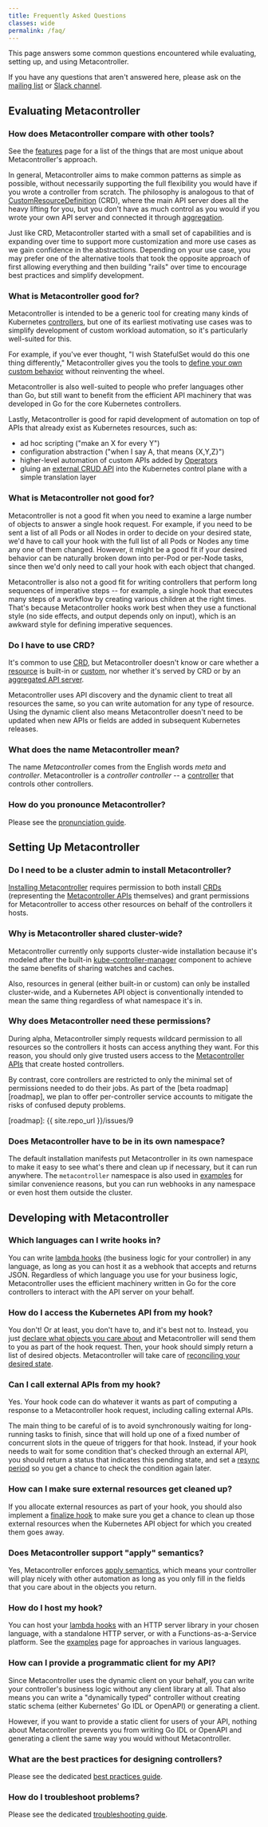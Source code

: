```yaml
---
title: Frequently Asked Questions
classes: wide
permalink: /faq/
---
```

This page answers some common questions encountered while
evaluating, setting up, and using Metacontroller.

If you have any questions that aren't answered here,
please ask on the [mailing list](https://groups.google.com/forum/#!forum/metacontroller)
or [Slack channel](https://kubernetes.slack.com/messages/metacontroller/).

## Evaluating Metacontroller

### How does Metacontroller compare with other tools?

See the [features](/features/) page for a list of the things that are
most unique about Metacontroller's approach.

In general, Metacontroller aims to make common patterns as simple as possible,
without necessarily supporting the full flexibility you would have if you wrote
a controller from scratch.
The philosophy is analogous to that of [CustomResourceDefinition][crd] (CRD),
where the main API server does all the heavy lifting for you, but you don't have
as much control as you would if you wrote your own API server and connected it
through [aggregation][].

Just like CRD, Metacontroller started with a small set of capabilities and is
expanding over time to support more customization and more use cases as we gain
confidence in the abstractions.
Depending on your use case, you may prefer one of the alternative tools that
took the opposite approach of first allowing everything and then building
"rails" over time to encourage best practices and simplify development.

[crd]: https://kubernetes.io/docs/concepts/api-extension/custom-resources/#customresourcedefinitions
[aggregation]: https://kubernetes.io/docs/concepts/api-extension/custom-resources/#api-server-aggregation

### What is Metacontroller good for?

Metacontroller is intended to be a generic tool for creating many kinds of
Kubernetes [controllers][], but one of its earliest motivating use cases was to
simplify development of custom workload automation, so it's particularly
well-suited for this.

For example, if you've ever thought, "I wish StatefulSet would do this one
thing differently," Metacontroller gives you the tools to [define your own
custom behavior][catset] without reinventing the wheel.

Metacontroller is also well-suited to people who prefer languages other than
Go, but still want to benefit from the efficient API machinery that was
developed in Go for the core Kubernetes controllers.

Lastly, Metacontroller is good for rapid development of automation on top of
APIs that already exist as Kubernetes resources, such as:

* ad hoc scripting ("make an X for every Y")
* configuration abstraction ("when I say A, that means {X,Y,Z}")
* higher-level automation of custom APIs added by [Operators][operator]
* gluing an [external CRUD API][] into the Kubernetes control plane with a
  simple translation layer

[controllers]: /concepts/#controller
[catset]: /examples/#catset-javascript
[operator]: https://coreos.com/operators/
[external CRUD API]: #can-i-call-external-apis-from-my-hook

### What is Metacontroller not good for?

Metacontroller is not a good fit when you need to examine a large number of
objects to answer a single hook request.
For example, if you need to be sent a list of all Pods or all Nodes in order to
decide on your desired state, we'd have to call your hook with the full list of
all Pods or Nodes any time any one of them changed.
However, it might be a good fit if your desired behavior can be naturally
broken down into per-Pod or per-Node tasks, since then we'd only need to call
your hook with each object that changed.

Metacontroller is also not a good fit for writing controllers that perform long
sequences of imperative steps -- for example, a single hook that executes many
steps of a workflow by creating various children at the right times.
That's because Metacontroller hooks work best when they use a functional style
(no side effects, and output depends only on input), which is an awkward style
for defining imperative sequences.

### Do I have to use CRD?

It's common to use [CRD][], but Metacontroller doesn't know or care whether a
[resource][] is built-in or [custom][custom resource], nor whether it's served
by CRD or by an [aggregated API server][aggregation].

Metacontroller uses API discovery and the dynamic client to treat all resources
the same, so you can write automation for any type of resource.
Using the dynamic client also means Metacontroller doesn't need to be updated
when new APIs or fields are added in subsequent Kubernetes releases.

[resource]: /concepts/#resource
[custom resource]: /concepts/#custom-resource

### What does the name Metacontroller mean?

The name *Metacontroller* comes from the English words *meta* and *controller*.
Metacontroller is a *controller controller* --
a [controller](/concepts/#controller) that controls other controllers.

### How do you pronounce Metacontroller?

Please see the [pronunciation guide](/pronunciation/).

## Setting Up Metacontroller

### Do I need to be a cluster admin to install Metacontroller?

[Installing Metacontroller][install] requires permission to both install
[CRDs][crd] (representing the [Metacontroller APIs][api] themselves)
and grant permissions for Metacontroller to access other resources on
behalf of the controllers it hosts.

[install]: /guide/install/
[api]: /api/

### Why is Metacontroller shared cluster-wide?

Metacontroller currently only supports cluster-wide installation
because it's modeled after the built-in [kube-controller-manager][]
component to achieve the same benefits of sharing watches and caches.

Also, resources in general (either built-in or custom) can only be
installed cluster-wide, and a Kubernetes API object is conventionally
intended to mean the same thing regardless of what namespace it's in.

[kube-controller-manager]: https://kubernetes.io/docs/concepts/overview/components/#kube-controller-manager

### Why does Metacontroller need these permissions?

During alpha, Metacontroller simply requests wildcard permission to all
resources so the controllers it hosts can access anything they want.
For this reason, you should only give trusted users access to the
[Metacontroller APIs][api] that create hosted controllers.

By contrast, core controllers are restricted to only the minimal set of
permissions needed to do their jobs.
As part of the [beta roadmap][roadmap], we plan to offer per-controller
service accounts to mitigate the risks of confused deputy problems.

[roadmap]: {{ site.repo_url }}/issues/9

### Does Metacontroller have to be in its own namespace?

The default installation manifests put Metacontroller in its own namespace
to make it easy to see what's there and clean up if necessary,
but it can run anywhere.
The `metacontroller` namespace is also used in [examples][] for similar
convenience reasons, but you can run webhooks in any namespace
or even host them outside the cluster.

[examples]: /examples/

## Developing with Metacontroller

### Which languages can I write hooks in?

You can write [lambda hooks][] (the business logic for your controller)
in any language, as long as you can host it as a webhook that accepts
and returns JSON.
Regardless of which language you use for your business logic,
Metacontroller uses the efficient machinery written in Go for the
core controllers to interact with the API server on your behalf.

[lambda hooks]: /concepts/#lambda-hook

### How do I access the Kubernetes API from my hook?

You don't! Or at least, you don't have to, and it's best not to.
Instead, you just [declare what objects you care about][watches]
and Metacontroller will send them to you as part of the hook request.
Then, your hook should simply return a list of desired objects.
Metacontroller will take care of [reconciling your desired state][reconciling].

[watches]: /features/#declarative-watches
[reconciling]: /features/#declarative-reconcilitation

### Can I call external APIs from my hook?

Yes. Your hook code can do whatever it wants as part of computing a response to
a Metacontroller hook request, including calling external APIs.

The main thing to be careful of is to avoid synchronously waiting for
long-running tasks to finish, since that will hold up one of a fixed number of
concurrent slots in the queue of triggers for that hook.
Instead, if your hook needs to wait for some condition that's checked through an
external API, you should return a status that indicates this pending state,
and set a [resync period][] so you get a chance to check the condition again
later.

[resync period]: /api/compositecontroller/#resync-period

### How can I make sure external resources get cleaned up?

If you allocate external resources as part of your hook, you should also
implement a [finalize hook][] to make sure you get a chance to clean up those
external resources when the Kubernetes API object for which you created them
goes away.

[finalize hook]: /api/compositecontroller/#finalize-hook

### Does Metacontroller support "apply" semantics?

Yes, Metacontroller enforces [apply semantics][apply], which means your controller
will play nicely with other automation as long as you only fill in the fields
that you care about in the objects you return.

[apply]: /api/apply/

### How do I host my hook?

You can host your [lambda hooks][] with an HTTP server library in your chosen
language, with a standalone HTTP server, or with a Functions-as-a-Service platform.
See the [examples][] page for approaches in various languages.

### How can I provide a programmatic client for my API?

Since Metacontroller uses the dynamic client on your behalf, you can write your
controller's business logic without any client library at all.
That also means you can write a "dynamically typed" controller without creating
static schema (either Kubernetes' Go IDL or OpenAPI) or generating a client.

However, if you want to provide a static client for users of your API,
nothing about Metacontroller prevents you from writing Go IDL or OpenAPI
and generating a client the same way you would without Metacontroller.

### What are the best practices for designing controllers?

Please see the dedicated [best practices guide](/guide/best-practices/).

### How do I troubleshoot problems?

Please see the dedicated [troubleshooting guide](/guide/troubleshooting/).
